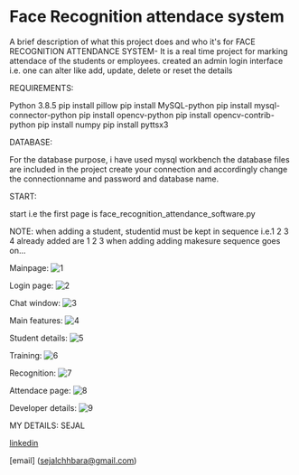 # Face Recognition attendace system
A brief description of what this project does and who it's for FACE RECOGNITION ATTENDANCE SYSTEM- It is a real time project for marking attendace of the students or employees. created an admin login interface i.e. one can alter like add, update, delete or reset the details


REQUIREMENTS:

Python 3.8.5
pip install pillow
pip install MySQL-python
pip install mysql-connector-python
pip install opencv-python
pip install opencv-contrib-python
pip install numpy
pip install pyttsx3

DATABASE:

For the database purpose, i have used mysql workbench the database files are included in the project 
create your connection and accordingly change the connectionname and password and database name.

START:

start i.e the first page is face_recognition_attendance_software.py

NOTE:
when adding a student, studentid must be kept in sequence i.e.1 2 3 4 already added are 1 2 3 when adding adding makesure sequence goes on...

Mainpage:
![1](https://user-images.githubusercontent.com/97884777/170883876-76a689a1-41b3-4f6e-83cb-8579c4d8cb45.png)

Login page:
![2](https://user-images.githubusercontent.com/97884777/170884073-a58d6ce1-e0dc-4fd2-9037-b278ff57a4de.png)

Chat window:
![3](https://user-images.githubusercontent.com/97884777/170884079-d4f233c7-7eb6-4cc1-84da-c81d2a5bb897.png)

Main features:
![4](https://user-images.githubusercontent.com/97884777/170884080-cbcb3db6-18c2-4831-8041-43cd8e09bd5e.png)

Student details:
![5](https://user-images.githubusercontent.com/97884777/170884085-cbdbc34b-dabc-44b0-96df-b43168fa90e8.png)

Training:
![6](https://user-images.githubusercontent.com/97884777/170884089-54bb33f7-6096-41b3-a47c-fb0f832b0094.png)

Recognition:
![7](https://user-images.githubusercontent.com/97884777/170884091-06e89ad0-15fb-4830-b6b7-4c6ee2076b58.png)

Attendace page:
![8](https://user-images.githubusercontent.com/97884777/170884094-34438b0a-8a66-4250-826c-bd667026c875.png)

Developer details:
![9](https://user-images.githubusercontent.com/97884777/170884095-d4b989e5-8556-4dbd-bf80-b42bc8f745fd.png)


MY DETAILS:
SEJAL

[linkedin](https://www.linkedin.com/in/sejal-chhabra/)

[email] (sejalchhbara@gmail.com)
